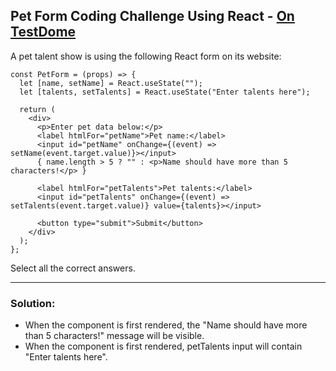 ## Pet Form Coding Challenge Using React - [On TestDome](https://app.testdome.com/questions/react-js/pet-form/75325)

A pet talent show is using the following React form on its website:
```
const PetForm = (props) => {
  let [name, setName] = React.useState("");
  let [talents, setTalents] = React.useState("Enter talents here");
    
  return (
    <div>
      <p>Enter pet data below:</p>
      <label htmlFor="petName">Pet name:</label>
      <input id="petName" onChange={(event) => setName(event.target.value)}></input>
      { name.length > 5 ? "" : <p>Name should have more than 5 characters!</p> }
      
      <label htmlFor="petTalents">Pet talents:</label>
      <input id="petTalents" onChange={(event) => setTalents(event.target.value)} value={talents}></input>
      
      <button type="submit">Submit</button>
    </div>
  );
};
```
 Select all the correct answers.
 
---
### Solution:
- When the component is first rendered, the "Name should have more than 5 characters!" message will be visible.
- When the component is first rendered, petTalents input will contain "Enter talents here".
